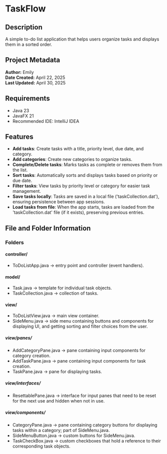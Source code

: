 # TaskFlow

## Description
A simple to-do list application that helps users organize tasks and displays them in a sorted order.

## Project Metadata
**Author:** Emily <br>
**Date Created:** April 22, 2025 <br>
**Last Updated:** April 30, 2025 <br>

## Requirements
* Java 23
* JavaFX 21
* Recommended IDE: IntelliJ IDEA

## Features
- **Add tasks**: Create tasks with a title, priority level, due date, and category.
- **Add categories**: Create new categories to organize tasks.
- **Complete/Delete tasks**: Marks tasks as complete or removes them from the list.
- **Sort tasks**: Automatically sorts and displays tasks based on priority or due date.
- **Filter tasks**: View tasks by priority level or category for easier task management.
- **Save tasks locally**: Tasks are saved in a local file ('taskCollection.dat'), ensuring persistence between app sessions.
- **Load tasks from file**: When the app starts, tasks are loaded from the 'taskCollection.dat' file (if it exists), preserving previous entries.

## File and Folder Information
### Folders
#### controller/
- ToDoListApp.java → entry point and controller (event handlers).

#### model/
- Task.java → template for individual task objects.
- TaskCollection.java → collection of tasks.

#### view/
- ToDoListView.java → main view container.
- SideMenu.java → side menu containing buttons and components for displaying UI, and getting sorting and filter choices from the user.
##### view/panes/
- AddCategoryPane.java → pane containing input components for category creation.
- AddTaskPane.java → pane containing input components for task creation.
- TaskPane.java → pane for displaying tasks.
##### view/interfaces/
- ResettablePane.java → interface for input panes that need to be reset for the next use and hidden when not in use.
##### view/components/
- CategoryPane.java → pane containing category buttons for displaying tasks within a category; part of SideMenu.java.
- SideMenuButton.java → custom buttons for SideMenu.java.
- TaskCheckBox.java → custom checkboxes that hold a reference to their corresponding task objects. 
